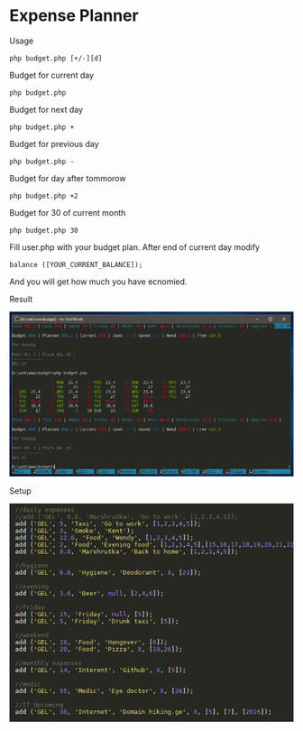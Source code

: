 Expense Planner
================

Usage

```
php budget.php [+/-][d]
```

Budget for current day
```
php budget.php
```

Budget for next day
```
php budget.php +
```

Budget for previous day
```
php budget.php -
```

Budget for day after tommorow
```
php budget.php +2
```

Budget for 30 of current month
```
php budget.php 30
```

Fill user.php with your budget plan. After end of current day modify
```
balance ([YOUR_CURRENT_BALANCE]);
```

And you will get how much you have ecnomied.

Result

![](./demo/result.png)

Setup

![](./demo/setup.png)